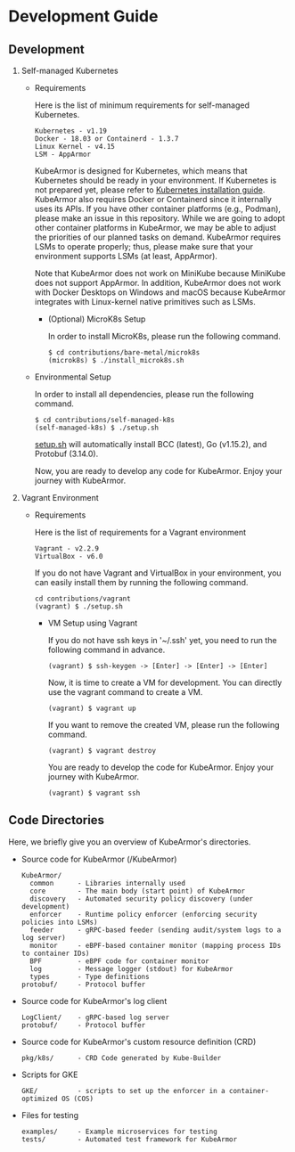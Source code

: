 # Development Guide

## Development

1. Self-managed Kubernetes

   * Requirements

     Here is the list of minimum requirements for self-managed Kubernetes.

     ```text
     Kubernetes - v1.19
     Docker - 18.03 or Containerd - 1.3.7
     Linux Kernel - v4.15
     LSM - AppArmor
     ```

     KubeArmor is designed for Kubernetes, which means that Kubernetes should be ready in your environment. If Kubernetes is not prepared yet, please refer to [Kubernetes installation guide](k8s_installation_guide.md). KubeArmor also requires Docker or Containerd since it internally uses its APIs. If you have other container platforms \(e.g., Podman\), please make an issue in this repository. While we are going to adopt other container platforms in KubeArmor, we may be able to adjust the priorities of our planned tasks on demand. KubeArmor requires LSMs to operate properly; thus, please make sure that your environment supports LSMs \(at least, AppArmor\).

     Note that KubeArmor does not work on MiniKube because MiniKube does not support AppArmor. In addition, KubeArmor does not work with Docker Desktops on Windows and macOS because KubeArmor integrates with Linux-kernel native primitives such as LSMs.

     * \(Optional\) MicroK8s Setup

       In order to install MicroK8s, please run the following command.

       ```text
       $ cd contributions/bare-metal/microk8s
       (microk8s) $ ./install_microk8s.sh
       ```

   * Environmental Setup

     In order to install all dependencies, please run the following command.

     ```text
     $ cd contributions/self-managed-k8s
     (self-managed-k8s) $ ./setup.sh
     ```

     [setup.sh](https://github.com/accuknox/KubeArmor/blob/master/contributions/bare-metal/setup.sh) will automatically install BCC \(latest\), Go \(v1.15.2\), and Protobuf \(3.14.0\).

     Now, you are ready to develop any code for KubeArmor. Enjoy your journey with KubeArmor.

2. Vagrant Environment

   * Requirements

     Here is the list of requirements for a Vagrant environment

     ```text
     Vagrant - v2.2.9
     VirtualBox - v6.0
     ```

     If you do not have Vagrant and VirtualBox in your environment, you can easily install them by running the following command.

     ```text
     cd contributions/vagrant
     (vagrant) $ ./setup.sh
     ```

     * VM Setup using Vagrant

       If you do not have ssh keys in '~/.ssh' yet, you need to run the following command in advance.

       ```text
       (vagrant) $ ssh-keygen -> [Enter] -> [Enter] -> [Enter]
       ```

       Now, it is time to create a VM for development. You can directly use the vagrant command to create a VM.

       ```text
       (vagrant) $ vagrant up
       ```

       If you want to remove the created VM, please run the following command.

       ```text
       (vagrant) $ vagrant destroy
       ```

       You are ready to develop the code for KubeArmor. Enjoy your journey with KubeArmor.

       ```text
       (vagrant) $ vagrant ssh
       ```

## Code Directories

Here, we briefly give you an overview of KubeArmor's directories.

* Source code for KubeArmor \(/KubeArmor\)

  ```text
  KubeArmor/
    common      - Libraries internally used
    core        - The main body (start point) of KubeArmor
    discovery   - Automated security policy discovery (under development)
    enforcer    - Runtime policy enforcer (enforcing security policies into LSMs)
    feeder      - gRPC-based feeder (sending audit/system logs to a log server)
    monitor     - eBPF-based container monitor (mapping process IDs to container IDs)
    BPF         - eBPF code for container monitor
    log         - Message logger (stdout) for KubeArmor
    types       - Type definitions
  protobuf/     - Protocol buffer
  ```

* Source code for KubeArmor's log client

  ```text
  LogClient/    - gRPC-based log server
  protobuf/     - Protocol buffer
  ```

* Source code for KubeArmor's custom resource definition \(CRD\)

  ```text
  pkg/k8s/      - CRD Code generated by Kube-Builder
  ```

* Scripts for GKE

  ```text
  GKE/          - scripts to set up the enforcer in a container-optimized OS (COS)
  ```

* Files for testing

  ```text
  examples/     - Example microservices for testing
  tests/        - Automated test framework for KubeArmor
  ```
